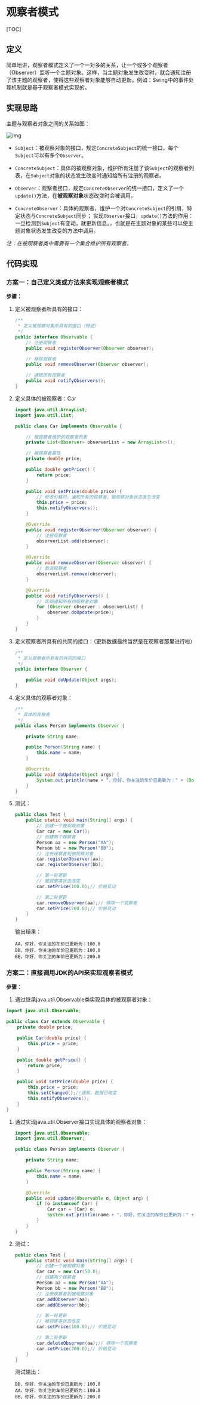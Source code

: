 # 观察者模式

[TOC]

## 定义

简单地讲，观察者模式定义了一个一对多的关系，让一个或多个观察者（Observer）监听一个主题对象。这样，当主题对象发生改变时，就会通知注册了该主题的观察者，使得这些观察者对象能够自动更新。例如：Swing中的事件处理机制就是基于观察者模式实现的。

## 实现思路

主题与观察者对象之间的关系如图：

![img](assets\081354412567687.jpg)

- `Subject`：被观察对象的接口，规定`ConcreteSubject`的统一接口，每个`Subject`可以有多个`Observer`。

- `ConcreteSubject`：具体的被观察对象，维护所有注册了该`Subject`的观察者列表，在`Subject`对象的状态发生改变时通知给所有注册的观察者。

- `Observer`：观察者接口，规定`ConcreteObserver`的统一接口，定义了一个`update()`方法，在**被观察对象**状态改变时会被调用。

- `ConcreteObserver`：具体的观察者，维护一个对`ConcreteSubject`的引用，特定状态与`ConcreteSubject`同步； 实现`Observer`接口，`update()`方法的作用：一旦检测到`Subject`有变动，就更新信息。，也就是在主题对象的某些可以使主题对象状态发生改变的方法中调用。

*注：在被观察者类中需要有一个集合维护所有观察者。*

## 代码实现

### 方案一：自己定义类或方法来实现观察者模式

**步骤：**

1. 定义被观察者所具有的接口：

   ```java
   /**
    * 定义被观察对象所具有的接口（特征）
    */
   public interface Observable {
       // 注册观察者
       public void registerObserver(Observer observer);
   
       // 移除观察者
       public void removeObserver(Observer observer);
   
       // 通知所有观察者
       public void notifyObservers();
   }
   ```

1. 定义具体的被观察者：Car

   ```java
   import java.util.ArrayList;
   import java.util.List;
   
   public class Car implements Observable {
   
       // 被观察者维护的观察者列表
       private List<Observer> observerList = new ArrayList<>();
   
       // 被观察者属性
       private double price;
   
       public double getPrice() {
           return price;
       }
   
       public void setPrice(double price) {
           // 修改价格时，通知所有的观察者，被观察对象状态发生改变
           this.price = price;
           this.notifyObservers();
       }
   
       @Override
       public void registerObserver(Observer observer) {
           // 注册观察者
           observerList.add(observer);
       }
   
       @Override
       public void removeObserver(Observer observer) {
           // 取消观察者
           observerList.remove(observer);
       }
   
       @Override
       public void notifyObservers() {
           // 实现通知所有的观察者对象
           for (Observer observer : observerList) {
               observer.doUpdate(price);
           }
       }
   }
   ```

1. 定义观察者所具有的共同的接口：（更新数据最终当然是在观察者那里进行啦）

   ```java
   /**
    * 定义观察者所具有的共同的接口
    */
   public interface Observer {
   
       public void doUpdate(Object args);
   }
   ```

1. 定义具体的观察者对象：

   ```java
   /**
    * 具体的观察者
    */
   public class Person implements Observer {
   
       private String name;
   
       public Person(String name) {
           this.name = name;
       }
   
       @Override
       public void doUpdate(Object args) {
           System.out.println(name + "，你好，你关注的车价已更新为：" + (Double) args);
       }
   }
   ```

1. 测试：

   ```java
   public class Test {
       public static void main(String[] args) {
           // 创建一个被观察对象
           Car car = new Car();
           // 创建两个观察者
           Person aa = new Person("AA");
           Person bb = new Person("BB");
           // 注册观察者到被观察对象
           car.registerObserver(aa);
           car.registerObserver(bb);
   
           // 第一轮更新
           // 被观察类状态改变
           car.setPrice(100.0);// 价格变动
   
           // 第二轮更新
           car.removeObserver(aa);// 移除一个观察者
           car.setPrice(200.0);// 价格变动
       }
   }
   ```

    输出结果：

    ```
    AA，你好，你关注的车价已更新为：100.0
    BB，你好，你关注的车价已更新为：100.0
    BB，你好，你关注的车价已更新为：200.0
    ```

### 方案二：直接调用JDK的API来实现观察者模式

**步骤：**

1.  通过继承java.util.Observable类实现具体的被观察者对象：

   ```java
   import java.util.Observable;
   
   public class Car extends Observable {
       private double price;
   
       public Car(double price) {
           this.price = price;
       }
   
       public double getPrice() {
           return price;
       }
   
       public void setPrice(double price) {
           this.price = price;
           this.setChanged();//通知，数据已改变
           this.notifyObservers();
       }
   }
   ```

1. 通过实现java.util.Observer接口实现具体的观察者对象：

   ```java
   import java.util.Observable;
   import java.util.Observer;
   
   public class Person implements Observer {
   
       private String name;
   
       public Person(String name) {
           this.name = name;
       }
   
       @Override
       public void update(Observable o, Object arg) {
           if (o instanceof Car) {
               Car car = (Car) o;
               System.out.println(name + "，你好，你关注的车价已更新为：" + car.getPrice());
           }
       }
   }
   ```

3. 测试：

   ```java
   public class Test {
       public static void main(String[] args) {
           // 创建一个被观察对象
           Car car = new Car(50.0);
           // 创建两个观察者
           Person aa = new Person("AA");
           Person bb = new Person("BB");
           // 注册观察者到被观察对象
           car.addObserver(aa);
           car.addObserver(bb);
   
           // 第一轮更新
           // 被观察类状态改变
           car.setPrice(100.0);// 价格变动
   
           // 第二轮更新
           car.deleteObserver(aa);// 移除一个观察者
           car.setPrice(200.0);// 价格变动
       }
   }
   ```

   测试输出：

    ```
    BB，你好，你关注的车价已更新为：100.0
    AA，你好，你关注的车价已更新为：100.0
    BB，你好，你关注的车价已更新为：200.0
    ```

